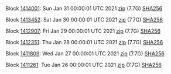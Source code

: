Block [1414001](https://insight.dash.org/insight/block/0000000000000007d656ff5204ead47c44949fd00f017e5fc6ac2975c07b4348): Sun Jan 31 00:00:01 UTC 2021 [zip](https://dash-bootstrap.ams3.digitaloceanspaces.com/mainnet/2021-01-31/bootstrap.dat.zip) (7.7G) [SHA256](https://dash-bootstrap.ams3.digitaloceanspaces.com/mainnet/2021-01-31/sha256.txt)

Block [1413452](https://insight.dash.org/insight/block/000000000000000d6b63328d48f3b7f81ae1ecbece6df56ca80217a2231dbcf8): Sat Jan 30 00:00:01 UTC 2021 [zip](https://dash-bootstrap.ams3.digitaloceanspaces.com/mainnet/2021-01-30/bootstrap.dat.zip) (7.7G) [SHA256](https://dash-bootstrap.ams3.digitaloceanspaces.com/mainnet/2021-01-30/sha256.txt)

Block [1412907](https://insight.dash.org/insight/block/0000000000000016335d458c41773c52e6691210bdb52fefdda9583b7752d2cf): Fri Jan 29 00:00:01 UTC 2021 [zip](https://dash-bootstrap.ams3.digitaloceanspaces.com/mainnet/2021-01-29/bootstrap.dat.zip) (7.7G) [SHA256](https://dash-bootstrap.ams3.digitaloceanspaces.com/mainnet/2021-01-29/sha256.txt)

Block [1412351](https://insight.dash.org/insight/block/0000000000000007ab29f9fdca4e286f5723febb58bf7a338eba6dd21dd4ed5b): Thu Jan 28 00:00:01 UTC 2021 [zip](https://dash-bootstrap.ams3.digitaloceanspaces.com/mainnet/2021-01-28/bootstrap.dat.zip) (7.7G) [SHA256](https://dash-bootstrap.ams3.digitaloceanspaces.com/mainnet/2021-01-28/sha256.txt)

Block [1411809](https://insight.dash.org/insight/block/0000000000000007e0e66d0324001649c56d7b96fe1511a4d9d32f70322d9726): Wed Jan 27 00:00:01 UTC 2021 [zip](https://dash-bootstrap.ams3.digitaloceanspaces.com/mainnet/2021-01-27/bootstrap.dat.zip) (7.7G) [SHA256](https://dash-bootstrap.ams3.digitaloceanspaces.com/mainnet/2021-01-27/sha256.txt)

Block [1411261](https://insight.dash.org/insight/block/0000000000000016201c2db624f7d775f12f6cf65c5e6e98d1c0eb95e7924664): Tue Jan 26 00:00:01 UTC 2021 [zip](https://dash-bootstrap.ams3.digitaloceanspaces.com/mainnet/2021-01-26/bootstrap.dat.zip) (7.7G) [SHA256](https://dash-bootstrap.ams3.digitaloceanspaces.com/mainnet/2021-01-26/sha256.txt)

